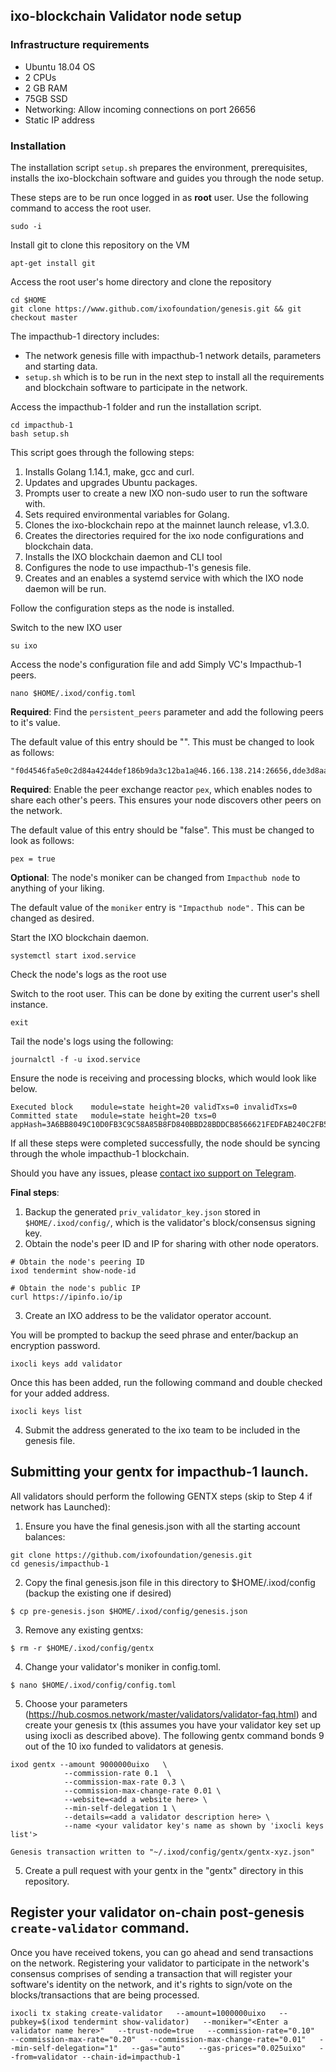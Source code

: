 
## ixo-blockchain Validator node setup

### Infrastructure requirements

* Ubuntu 18.04 OS
* 2 CPUs
* 2 GB RAM
* 75GB SSD
* Networking: Allow incoming connections on port 26656
* Static IP address

### Installation

The installation script `setup.sh` prepares the environment, prerequisites, installs the ixo-blockchain software and guides you through the node setup.

These steps are to be run once logged in as **root** user. Use the following command to access the root user.

```text
sudo -i
```

Install git to clone this repository on the VM

```text
apt-get install git
```

Access the root user's home directory and clone the repository

```text
cd $HOME
git clone https://www.github.com/ixofoundation/genesis.git && git checkout master
```

The impacthub-1 directory includes: 

* The network genesis fille with impacthub-1 network details, parameters and starting data. 
* `setup.sh` which is to be run in the next step to install all the requirements and blockchain software to participate in the network.

Access the impacthub-1 folder and run the installation script.

```text
cd impacthub-1
bash setup.sh
```

This script goes through the following steps:

1. Installs Golang 1.14.1, make, gcc and curl.
2. Updates and upgrades Ubuntu packages.
3. Prompts user to create a new IXO non-sudo user to run the software with.
4. Sets required environmental variables for Golang.
5. Clones the ixo-blockchain repo at the mainnet launch release, v1.3.0.
6. Creates the directories required for the ixo node configurations and blockchain data.
7. Installs the IXO blockchain daemon and CLI tool
8. Configures the node to use impacthub-1's genesis file.
9. Creates and an enables a systemd service with which the IXO node daemon will be run.

Follow the configuration steps as the node is installed.

Switch to the new IXO user

```text
su ixo
```

Access the node's configuration file and add Simply VC's Impacthub-1 peers.

```text
nano $HOME/.ixod/config.toml
```

**Required**: Find the `persistent_peers` parameter and add the following peers to it's value.

The default value of this entry should be "". This must be changed to look as follows:

```text
"f0d4546fa5e0c2d84a4244def186b9da3c12ba1a@46.166.138.214:26656,dde3d8aacfef1490ef4ae43698e3e2648bb8363c@80.64.208.42:26656"
```

**Required**: Enable the peer exchange reactor `pex`, which enables nodes to share each other's peers. This ensures your node discovers other peers on the network.

The default value of this entry should be "false". This must be changed to look as follows:

```text
pex = true 
```

**Optional**: The node's moniker can be changed from `Impacthub node` to anything of your liking.

The default value of the `moniker` entry is `"Impacthub node".` This can be changed as desired.

Start the IXO blockchain daemon.

```text
systemctl start ixod.service
```

Check the node's logs as the root use

Switch to the root user. This can be done by exiting the current user's shell instance.

```text
exit
```

Tail the node's logs using the following:

```text
journalctl -f -u ixod.service
```

Ensure the node is receiving and processing blocks, which would look like below.

```text
Executed block    module=state height=20 validTxs=0 invalidTxs=0
Committed state   module=state height=20 txs=0 appHash=3A6BB8049C10D0FB3C9C58A85B8FD840BBD28BDDCB8566621FEDFAB240C2FB5C
```

If all these steps were completed successfully, the node should be syncing through the whole impacthub-1 blockchain. 

Should you have any issues, please [contact ixo support on Telegram](https://t.me/ixotestnet).

**Final steps**:

1. Backup the generated `priv_validator_key.json` stored in `$HOME/.ixod/config/`, which is the validator's block/consensus signing key.
2. Obtain the node's peer ID and IP for sharing with other node operators.

```text
# Obtain the node's peering ID
ixod tendermint show-node-id

# Obtain the node's public IP
curl https://ipinfo.io/ip
```

3. Create an IXO address to be the validator operator account.

You will be prompted to backup the seed phrase and enter/backup an encryption password.

```
ixocli keys add validator
```

Once this has been added, run the following command and double checked for your added address.

```
ixocli keys list
```


4. Submit the address generated to the ixo team to be included in the genesis file.


## Submitting your gentx for impacthub-1 launch.



All validators should perform the following GENTX steps (skip to Step 4 if network has Launched):

1. Ensure you have the final genesis.json with all the starting account balances:

```
git clone https://github.com/ixofoundation/genesis.git
cd genesis/impacthub-1
```

2. Copy the final genesis.json file in this directory to $HOME/.ixod/config (backup the existing one if desired)

```
$ cp pre-genesis.json $HOME/.ixod/config/genesis.json
```

3. Remove any existing gentxs:

```
$ rm -r $HOME/.ixod/config/gentx
```

4. Change your validator's moniker in config.toml.

```
$ nano $HOME/.ixod/config/config.toml
```


5. Choose your parameters (https://hub.cosmos.network/master/validators/validator-faq.html) and create your genesis tx (this assumes you have your validator key set up using ixocli as described above). The following gentx command bonds 9 out of the 10 ixo funded to validators at genesis.

```
ixod gentx --amount 9000000uixo   \
            --commission-rate 0.1  \
            --commission-max-rate 0.3 \
            --commission-max-change-rate 0.01 \
            --website=<add a website here> \
            --min-self-delegation 1 \   
            --details=<add a validator description here> \
            --name <your validator key's name as shown by 'ixocli keys list'> 
            
Genesis transaction written to "~/.ixod/config/gentx/gentx-xyz.json"
```

5. Create a pull request with your gentx in the "gentx" directory in this repository.


## Register your validator on-chain post-genesis `create-validator` command.

Once you have received tokens, you can go ahead and send transactions on the network. Registering your validator to participate in the network's consensus comprises of sending a transaction that will register your software's identity on the network, and it's rights to sign/vote on the blocks/transactions that are being processed.
```
ixocli tx staking create-validator   --amount=1000000uixo   --pubkey=$(ixod tendermint show-validator)   --moniker="<Enter a validator name here>"   --trust-node=true   --commission-rate="0.10"   --commission-max-rate="0.20"   --commission-max-change-rate="0.01"   --min-self-delegation="1"   --gas="auto"   --gas-prices="0.025uixo"   --from=validator --chain-id=impacthub-1
```


